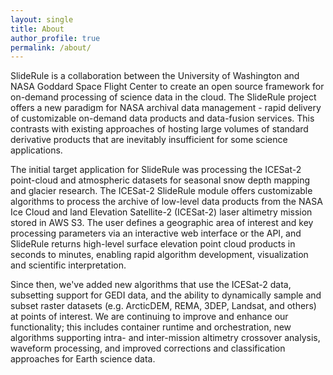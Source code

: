 ```yaml
---
layout: single
title: About
author_profile: true
permalink: /about/
---
```


SlideRule is a collaboration between the University of Washington and NASA Goddard Space Flight Center to create an open source framework for on-demand processing of science data in the cloud. The SlideRule project offers a new paradigm for NASA archival data management - rapid delivery of customizable on-demand data products and data-fusion services.  This contrasts with existing approaches of hosting large volumes of standard derivative products that are inevitably insufficient for some science applications.

The initial target application for SlideRule was processing the ICESat-2 point-cloud and atmospheric datasets for seasonal snow depth mapping and glacier research. The ICESat-2 SlideRule module offers customizable algorithms to process the archive of low-level data products from the NASA Ice Cloud and land Elevation Satellite-2 (ICESat-2) laser altimetry mission stored in AWS S3. The user defines a geographic area of interest and key processing parameters via an interactive web interface or the API, and SlideRule returns high-level surface elevation point cloud products in seconds to minutes, enabling rapid algorithm development, visualization and scientific interpretation.

Since then, we've added new algorithms that use the ICESat-2 data, subsetting support for GEDI data, and the ability to dynamically sample and subset raster datasets (e.g. ArcticDEM, REMA, 3DEP, Landsat, and others) at points of interest. We are continuing to improve and enhance our functionality; this includes container runtime and orchestration, new algorithms supporting intra- and inter-mission altimetry crossover analysis, waveform processing, and improved corrections and classification approaches for Earth science data.
